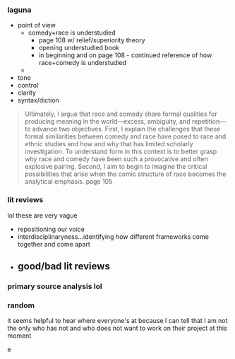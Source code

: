 ### laguna

- point of view
	- comedy+race is understudied
		- page 108 w/ relief/superiority theory
		- opening understudied book
		- in beginning and on page 108 - continued reference of how race+comedy is understudied
	- 
- tone
- control
- clarity
- syntax/diction

> Ultimately, I argue that race and comedy share formal qualities for producing meaning in the world—excess, ambiguity, and repetition—to advance two objectives. First, I explain the challenges that these formal similarities between comedy and race have posed to race and ethnic studies and how and why that has limited scholarly investigation. To understand form in this context is to better grasp why race and comedy have been such a provocative and often explosive pairing. Second, I aim to begin to imagine the critical possibilities that arise when the comic structure of race becomes the analytical emphasis.
> page 105

### lit reviews

lol these are very vague

- repositioning our voice
- interdisciplinaryness...identifying how different frameworks come together and come apart
- good/bad lit reviews
    -

### primary source analysis lol

### random

it seems helpful to hear where everyone's at because I can tell that I am not the only who has not and who does not want to work on their project at this moment

e
